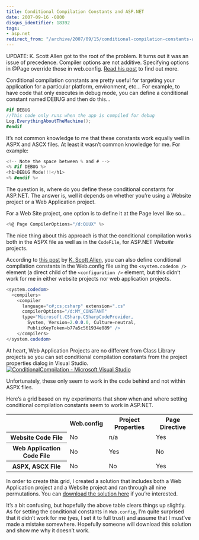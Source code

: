 ```yaml
---
title: Conditional Compilation Constants and ASP.NET
date: 2007-09-16 -0800
disqus_identifier: 18392
tags:
- asp.net
redirect_from: "/archive/2007/09/15/conditional-compilation-constants-and-asp.net.aspx/"
---
```


UPDATE: K. Scott Allen got to the root of the problem. It turns out it
was an issue of precedence. Compiler options are not additive.
Specifying options in @Page override those in web.config. [Read his
post](http://odetocode.com/Blogs/scott/archive/2007/09/24/11413.aspx "More on Conditional Compilation")
to find out more.

Conditional compilation constants are pretty useful for targeting your
application for a particular platform, environment, etc... For example,
to have code that only executes in debug mode, you can define a
conditional constant named DEBUG and then do this...

```csharp
#if DEBUG
//This code only runs when the app is compiled for debug
Log.EverythingAboutTheMachine();
#endif
```

It’s not common knowledge to me that these constants work equally well
in ASPX and ASCX files. At least it wasn’t common knowledge for me. For
example:

```csharp
<!-- Note the space between % and # -->
<% #if DEBUG %>
<h1>DEBUG Mode!!!</h1>
<% #endif %>
```

The question is, where do you define these conditional constants for
ASP.NET. The answer is, well it depends on whether you’re using a
Website project or a Web Application project.

For a Web Site project, one option is to define it at the Page level
like so...

```csharp
<%@ Page CompilerOptions="/d:QUUX" %>
```

The nice thing about this approach is that the conditional compilation
works both in the ASPX file as well as in the `CodeFile`, for ASP.NET
*Website* projects.

According to [this
post](http://odetocode.com/Blogs/scott/archive/2005/12/01/2559.aspx "Conditional Compilation in ASP.NET 2.0")
by [K. Scott Allen](http://odetocode.com/Blogs/scott/ "OdeToCode Blog"),
you can also define conditional compilation constants in the Web.config
file using the `<system.codedom />` element (a direct child of the
`<configuration />` element, but this didn’t work for me in either
website projects nor web application projects.

```csharp
<system.codedom>
  <compilers>
    <compiler
      language="c#;cs;csharp" extension=".cs"
      compilerOptions="/d:MY_CONSTANT"
      type="Microsoft.CSharp.CSharpCodeProvider, 
        System, Version=2.0.0.0, Culture=neutral, 
        PublicKeyToken=b77a5c561934e089" />
    </compilers>
</system.codedom>
```

At heart, Web Application Projects are no different from Class Library
projects so you can set conditional compilation constants from the
project properties dialog in Visual Studio.[![ConditionalCompilation -
Microsoft Visual
Studio](https://haacked.com/images/haacked_com/WindowsLiveWriter/ConditionalConstantsandASP.NET_12C5D/ConditionalCompilation%20-%20Microsoft%20Visual%20Studio_thumb_1.png)](https://haacked.com/images/haacked_com/WindowsLiveWriter/ConditionalConstantsandASP.NET_12C5D/ConditionalCompilation%20-%20Microsoft%20Visual%20Studio_1.png "Conditional Compilation Constants")

Unfortunately, these only seem to work in the code behind and not within
ASPX files.

Here’s a grid based on my experiments that show when and where setting
conditional compilation constants seem to work in ASP.NET.

<table class="highlightTable matrix" unselectable="on">
    <tbody>
    <tr>
        <th class="pivot"> </th>
        <th>Web.config</th>
        <th>Project Properties</th>
        <th>Page Directive</th></tr>
    <tr>
        <th>Website Code File</th>
        <td class="no">No</td>
        <td class="na">n/a</td>
        <td class="yes">Yes</td></tr>
    <tr>
        <th>Web Application Code File</th>
        <td class="no">No</td>
        <td class="yes">Yes</td>
        <td class="no">No</td></tr>
    <tr>
        <th>ASPX, ASCX File</th>
        <td class="no">No</td>
        <td class="no">No</td>
        <td class="yes">Yes</td>
    </tr>
    </tbody>
</table>


In order to create this grid, I created a solution that includes both a
Web Application project and a Website project and ran through all nine
permutations. You can [download the solution
here](https://haacked.com.nyud.net/code/conditionalcompilation.zip "Conditional Compilation Demo")
if you’re interested.

It’s a bit confusing, but hopefully the above table clears things up
slightly. As for setting the conditional constants in `Web.config`, I’m
quite surprised that it didn’t work for me (yes, I set it to full trust)
and assume that I must’ve made a mistake somewhere. Hopefully someone
will download this solution and show me why it doesn’t work.

